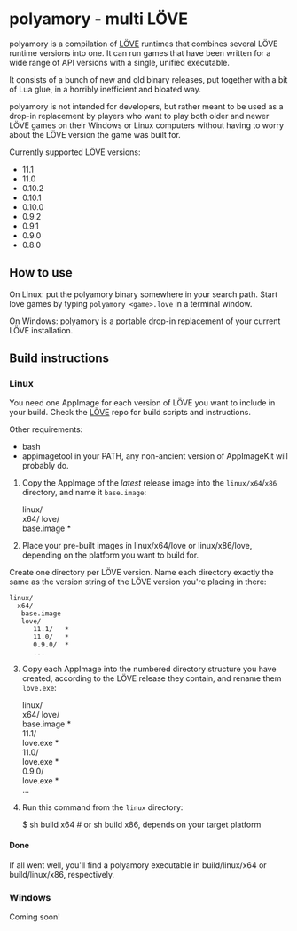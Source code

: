 # polyamory - multi LÖVE

polyamory is a compilation of [LÖVE](https://love2d.org) runtimes that combines several LÖVE runtime versions into one. It can run games that have been written for a wide range of API versions with a single, unified executable.

It consists of a bunch of new and old binary releases, put together with a bit of Lua glue, in a horribly inefficient and bloated way.

polyamory is not intended for developers, but rather meant to be used as a drop-in replacement by players who want to play both older and newer LÖVE games on their Windows or Linux computers without having to worry about the LÖVE version the game was built for.

Currently supported LÖVE versions:

* 11.1
* 11.0
* 0.10.2
* 0.10.1
* 0.10.0
* 0.9.2
* 0.9.1
* 0.9.0
* 0.8.0

## How to use

On Linux: put the polyamory binary somewhere in your search path. Start love games by typing `polyamory <game>.love` in a terminal window.

On Windows: polyamory is a portable drop-in replacement of your current LÖVE installation. 

## Build instructions

### Linux

You need one AppImage for each version of LÖVE you want to include in your build. Check the [LÖVE](https://bitbucket.org/rude/love) repo for build scripts and instructions.

Other requirements:  

* bash  
* appimagetool in your PATH, any non-ancient version of AppImageKit will probably do.  

1. Copy the AppImage of the *latest* release image into the `linux/x64`/`x86` directory, and name it `base.image`:

    linux/  
      x64/
        love/  
          base.image  *  

2. Place your pre-built images in linux/x64/love or linux/x86/love, depending on the platform you want to build for.

Create one directory per LÖVE version. Name each directory exactly the same as the version string of the LÖVE version you're placing in there:

    linux/  
      x64/
       base.image
       love/  
          11.1/   *  
          11.0/   *  
          0.9.0/  *  
          ...  

3. Copy each AppImage into the numbered directory structure you have created, according to the LÖVE release they contain, and rename them `love.exe`:

    linux/  
      x64/
        love/  
          base.image  *  
          11.1/   
            love.exe  *  
          11.0/     
            love.exe  *  
          0.9.0/    
            love.exe  *  
          ...  

4. Run this command from the `linux` directory:

    $ sh build x64 # or sh build x86, depends on your target platform

#### Done

If all went well, you'll find a polyamory executable in build/linux/x64 or build/linux/x86, respectively.

### Windows

Coming soon!
